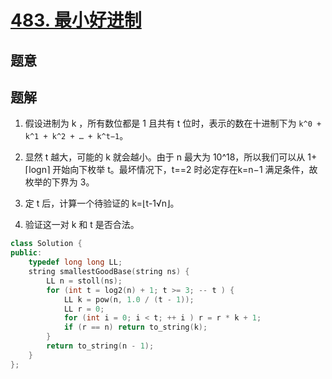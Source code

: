 #  [483. 最小好进制](https://leetcode-cn.com/problems/smallest-good-base/)

## 题意



## 题解

1.  假设进制为 k ，所有数位都是 1 且共有 t 位时，表示的数在十进制下为 `k^0 + k^1 + k^2 + … + k^t−1`。

2.  显然 t 越大，可能的 k 就会越小。由于 n 最大为 10^18，所以我们可以从 1+⌈logn⌉ 开始向下枚举 t。最坏情况下，t==2 时必定存在k=n−1 满足条件，故枚举的下界为 3。

3.  定 t 后，计算一个待验证的 k=⌊t-1√n⌋。

4.  验证这一对 k 和 t 是否合法。

```c++
class Solution {
public:
    typedef long long LL;
    string smallestGoodBase(string ns) {
        LL n = stoll(ns);
        for (int t = log2(n) + 1; t >= 3; -- t ) {
            LL k = pow(n, 1.0 / (t - 1));
            LL r = 0;
            for (int i = 0; i < t; ++ i ) r = r * k + 1;
            if (r == n) return to_string(k);
        }
        return to_string(n - 1);
    }
};
```



```python3

```

